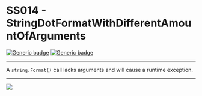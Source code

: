 # SS014 - StringDotFormatWithDifferentAmountOfArguments

[![Generic badge](https://img.shields.io/badge/Severity-Warning-yellow.svg)](https://shields.io/) [![Generic badge](https://img.shields.io/badge/CodeFix-Yes-green.svg)](https://shields.io/)

---

A `string.Format()` call lacks arguments and will cause a runtime exception.

---

![](./attachments/SS001.gif)